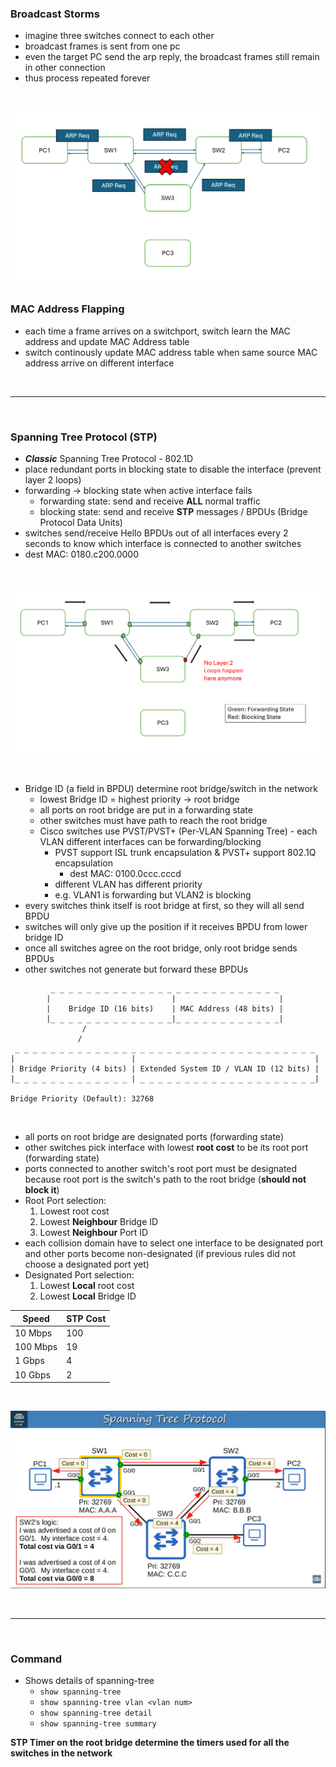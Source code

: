 ### Broadcast Storms
- imagine three switches connect to each other
- broadcast frames is sent from one pc
- even the target PC send the arp reply, the broadcast frames still remain in other connection
- thus process repeated forever

<br>

![Broadcast Storms](Image/image-16.png)

### MAC Address Flapping
- each time a frame arrives on a switchport, switch learn the MAC address and update MAC Address table
- switch continously update MAC address table when same source MAC address arrive on different interface

<br>
<hr>
<br>

### Spanning Tree Protocol (STP)
- _**Classic**_ Spanning Tree Protocol - 802.1D
- place redundant ports in blocking state to disable the interface (prevent layer 2 loops)
- forwarding -> blocking state when active interface fails
    - forwarding state: send and receive **ALL** normal traffic
    - blocking state: send and receive **STP** messages / BPDUs (Bridge Protocol Data Units)
- switches send/receive Hello BPDUs out of all interfaces every 2 seconds to know which interface is connected to another switches
- dest MAC: 0180.c200.0000

<br>

![STP - Forwarding and Blocking State](Image/image-17.png)

<br>

- Bridge ID (a field in BPDU) determine root bridge/switch in the network
    - lowest Bridge ID  = highest priority -> root bridge
    - all ports on root bridge are put in a forwarding state
    - other switches must have path to reach the root bridge
    - Cisco switches use PVST/PVST+ (Per-VLAN Spanning Tree) - each VLAN different interfaces can be forwarding/blocking
        - PVST support ISL trunk encapsulation & PVST+ support 802.1Q encapsulation
            - dest MAC: 0100.0ccc.cccd
        - different VLAN has different priority
        - e.g. VLAN1 is forwarding but VLAN2 is blocking
- every switches think itself is root bridge at first, so they will all send BPDU
- switches will only give up the position if it receives BPDU from lower bridge ID
- once all switches agree on the root bridge, only root bridge sends BPDUs
- other switches not generate but forward these BPDUs

```
         _ _ _ _ _ _ _ _ _ _ _ _ _ _ _ _ _ _ _ _ _ _ _ _ _ _ 
        |                           |                       |
        |    Bridge ID (16 bits)    | MAC Address (48 bits) |
        |_ _ _ _ _ _ _ _ _ _ _ _ _ _|_ _ _ _ _ _ _ _ _ _ _ _|
                /
               /       
 _ _ _ _ _ _ _ _ _ _ _ _ _ _ _ _ _ _ _ _ _ _ _ _ _ _ _ _ _ _ _ _ _ _
|                          |                                        |
| Bridge Priority (4 bits) | Extended System ID / VLAN ID (12 bits) | 
|_ _ _ _ _ _ _ _ _ _ _ _ _ | _ _ _ _ _ _ _ _ _ _ _ _ _ _ _ _ _ _ _ _|

Bridge Priority (Default): 32768

```

<br>

- all ports on root bridge are designated ports (forwarding state)
- other switches pick interface with lowest **root cost** to be its root port (forwarding state)
- ports connected to another switch's root port must be designated because root port is the switch's path to the root bridge (**should not block it**)
- Root Port selection:
    1. Lowest root cost
    2. Lowest **Neighbour** Bridge ID
    3. Lowest **Neighbour** Port ID
- each collision domain have to select one interface to be designated port and other ports become non-designated (if previous rules did not choose a designated port yet)
- Designated Port selection:
    1. Lowest **Local** root cost
    2. Lowest **Local** Bridge ID

| Speed | STP Cost |
| --- | --- |
| 10 Mbps | 100 |
| 100 Mbps | 19 |
| 1 Gbps | 4 |
| 10 Gbps | 2 |

<br>

![Root Port and Root Cost](Image/image-18.png)

<br>
<hr>
<br>

### Command
- Shows details of spanning-tree
    - `show spanning-tree`
    - `show spanning-tree vlan <vlan num>`
    - `show spanning-tree detail`
    - `show spanning-tree summary`


**STP Timer on the root bridge determine the timers used for all the switches in the network**